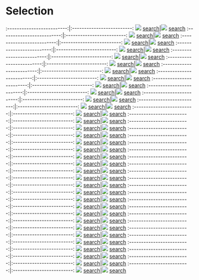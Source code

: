 # Selection

:-------------------------:|:-------------------------:
![](content/2021/Beato_Angelico.jpg) [search](https://images.google.com/searchbyimage?image_url=https://visualcommunicationdesign.github.io/content/2021/Beato_Angelico.jpg)|![](content/2021/Ernesto_Neto.jpg) [search](https://images.google.com/searchbyimage?image_url=https://visualcommunicationdesign.github.io/content/2021/Ernesto_Neto.jpg)
:-------------------------:|:-------------------------:
![](content/2021/Rafaël_Rozendaal1.jpg) [search](https://images.google.com/searchbyimage?image_url=https://visualcommunicationdesign.github.io/content/2021/Rafaël_Rozendaal1.jpg)|![](content/2021/Henry_Darger.jpg) [search](https://images.google.com/searchbyimage?image_url=https://visualcommunicationdesign.github.io/content/2021/Henry_Darger.jpg)
:-------------------------:|:-------------------------:
![](content/2021/Jacolby_Satterwhite.jpg) [search](https://images.google.com/searchbyimage?image_url=https://visualcommunicationdesign.github.io/content/2021/Jacolby_Satterwhite.jpg)|![](content/2021/Ian_Cheng.jpg) [search](https://images.google.com/searchbyimage?image_url=https://visualcommunicationdesign.github.io/content/2021/Ian_Cheng.jpg)
:-------------------------:|:-------------------------:
![](content/2021/Brett_Leonard.jpg) [search](https://images.google.com/searchbyimage?image_url=https://visualcommunicationdesign.github.io/content/2021/Brett_Leonard.jpg)|![](content/2021/OMA.jpg) [search](https://images.google.com/searchbyimage?image_url=https://visualcommunicationdesign.github.io/content/2021/OMA.jpg)
:-------------------------:|:-------------------------:
![](content/2021/KAWS.jpg) [search](https://images.google.com/searchbyimage?image_url=https://visualcommunicationdesign.github.io/content/2021/KAWS.jpg)|![](content/2021/Michael_Raedecker.jpg) [search](https://images.google.com/searchbyimage?image_url=https://visualcommunicationdesign.github.io/content/2021/Michael_Raedecker.jpg)
:-------------------------:|:-------------------------:
![](content/2021/Robert_Alice.jpg) [search](https://images.google.com/searchbyimage?image_url=https://visualcommunicationdesign.github.io/content/2021/Robert_Alice.jpg)|![](content/2021/Claes_Oldenburg.jpg) [search](https://images.google.com/searchbyimage?image_url=https://visualcommunicationdesign.github.io/content/2021/Claes_Oldenburg.jpg)
:-------------------------:|:-------------------------:
![](content/2021/Lawrence_Weiner2.jpg) [search](https://images.google.com/searchbyimage?image_url=https://visualcommunicationdesign.github.io/content/2021/Lawrence_Weiner2.jpg)|![](content/2021/Harry_Callahan.jpg) [search](https://images.google.com/searchbyimage?image_url=https://visualcommunicationdesign.github.io/content/2021/Harry_Callahan.jpg)
:-------------------------:|:-------------------------:
![](content/2021/Gene_Davis2.jpg) [search](https://images.google.com/searchbyimage?image_url=https://visualcommunicationdesign.github.io/content/2021/Gene_Davis2.jpg)|![](content/2021/Rafaël_Rozendaal2.jpg) [search](https://images.google.com/searchbyimage?image_url=https://visualcommunicationdesign.github.io/content/2021/Rafaël_Rozendaal2.jpg)
:-------------------------:|:-------------------------:
![](content/2021/Dan_Holdworth.jpg) [search](https://images.google.com/searchbyimage?image_url=https://visualcommunicationdesign.github.io/content/2021/Dan_Holdworth.jpg)|![](content/2021/Dan_Gilroy.jpg) [search](https://images.google.com/searchbyimage?image_url=https://visualcommunicationdesign.github.io/content/2021/Dan_Gilroy.jpg)
:-------------------------:|:-------------------------:
![](content/2021/Satijn_Panyigay1.jpg) [search](https://images.google.com/searchbyimage?image_url=https://visualcommunicationdesign.github.io/content/2021/Satijn_Panyigay1.jpg)|![](content/2021/Samuel_Morse.jpg) [search](https://images.google.com/searchbyimage?image_url=https://visualcommunicationdesign.github.io/content/2021/Samuel_Morse.jpg)
:-------------------------:|:-------------------------:
![](content/2021/Sougwen_Chung_DOUG5.jpg) [search](https://images.google.com/searchbyimage?image_url=https://visualcommunicationdesign.github.io/content/2021/Sougwen_Chung_DOUG5.jpg)|![](content/2021/Jenny_Holzer.jpg) [search](https://images.google.com/searchbyimage?image_url=https://visualcommunicationdesign.github.io/content/2021/Jenny_Holzer.jpg)
:-------------------------:|:-------------------------:
![](content/2021/Sophie_Calle.jpg) [search](https://images.google.com/searchbyimage?image_url=https://visualcommunicationdesign.github.io/content/2021/Sophie_Calle.jpg)|![](content/2021/Gene_Davis1.jpg) [search](https://images.google.com/searchbyimage?image_url=https://visualcommunicationdesign.github.io/content/2021/Gene_Davis1.jpg)
:-------------------------:|:-------------------------:
![](content/2021/Andro_Wekua.jpg) [search](https://images.google.com/searchbyimage?image_url=https://visualcommunicationdesign.github.io/content/2021/Andro_Wekua.jpg)|![](content/2021/Marcel_Duchamp.jpg) [search](https://images.google.com/searchbyimage?image_url=https://visualcommunicationdesign.github.io/content/2021/Marcel_Duchamp.jpg)
:-------------------------:|:-------------------------:
![](content/2021/Jeroen_Eisinga.jpg) [search](https://images.google.com/searchbyimage?image_url=https://visualcommunicationdesign.github.io/content/2021/Jeroen_Eisinga.jpg)|![](content/2021/Christopher_Knowles2.jpg) [search](https://images.google.com/searchbyimage?image_url=https://visualcommunicationdesign.github.io/content/2021/Christopher_Knowles2.jpg)
:-------------------------:|:-------------------------:
![](content/2021/Satijn_Panyigay2.jpg) [search](https://images.google.com/searchbyimage?image_url=https://visualcommunicationdesign.github.io/content/2021/Satijn_Panyigay2.jpg)|![](content/2021/Ryoji_Ikeda.jpg) [search](https://images.google.com/searchbyimage?image_url=https://visualcommunicationdesign.github.io/content/2021/Ryoji_Ikeda.jpg)
:-------------------------:|:-------------------------:
![](content/2021/Harun_Farocki.jpg) [search](https://images.google.com/searchbyimage?image_url=https://visualcommunicationdesign.github.io/content/2021/Harun_Farocki.jpg)|![](content/2021/Royal_Robertson.jpg) [search](https://images.google.com/searchbyimage?image_url=https://visualcommunicationdesign.github.io/content/2021/Royal_Robertson.jpg)
:-------------------------:|:-------------------------:
![](content/2021/Sophie_Ristelhueber2.jpg) [search](https://images.google.com/searchbyimage?image_url=https://visualcommunicationdesign.github.io/content/2021/Sophie_Ristelhueber2.jpg)|![](content/2021/Adam_Pendleton.jpg) [search](https://images.google.com/searchbyimage?image_url=https://visualcommunicationdesign.github.io/content/2021/Adam_Pendleton.jpg)
:-------------------------:|:-------------------------:
![](content/2021/Sophie_Ristelhueber1.jpg) [search](https://images.google.com/searchbyimage?image_url=https://visualcommunicationdesign.github.io/content/2021/Sophie_Ristelhueber1.jpg)|![](content/2021/Vik_Muniz_Marcelo_Coelho.jpg) [search](https://images.google.com/searchbyimage?image_url=https://visualcommunicationdesign.github.io/content/2021/Vik_Muniz_Marcelo_Coelho.jpg)
:-------------------------:|:-------------------------:
![](content/2021/Lucio_Fontana1.jpg) [search](https://images.google.com/searchbyimage?image_url=https://visualcommunicationdesign.github.io/content/2021/Lucio_Fontana1.jpg)|![](content/2021/John_Baldessari2.jpg) [search](https://images.google.com/searchbyimage?image_url=https://visualcommunicationdesign.github.io/content/2021/John_Baldessari2.jpg)
:-------------------------:|:-------------------------:
![](content/2021/Daniel_LaRue_Johnson.jpg) [search](https://images.google.com/searchbyimage?image_url=https://visualcommunicationdesign.github.io/content/2021/Daniel_LaRue_Johnson.jpg)|![](content/2021/Unknown.jpg) [search](https://images.google.com/searchbyimage?image_url=https://visualcommunicationdesign.github.io/content/2021/Unknown.jpg)
:-------------------------:|:-------------------------:
![](content/2021/Kelechi_Nwaneri.jpg) [search](https://images.google.com/searchbyimage?image_url=https://visualcommunicationdesign.github.io/content/2021/Kelechi_Nwaneri.jpg)|![](content/2021/Xie_Molin.jpg) [search](https://images.google.com/searchbyimage?image_url=https://visualcommunicationdesign.github.io/content/2021/Xie_Molin.jpg)
:-------------------------:|:-------------------------:
![](content/2021/Roy_Lichtenstein.jpg) [search](https://images.google.com/searchbyimage?image_url=https://visualcommunicationdesign.github.io/content/2021/Roy_Lichtenstein.jpg)|![](content/2021/Ai-da1.jpg) [search](https://images.google.com/searchbyimage?image_url=https://visualcommunicationdesign.github.io/content/2021/Ai-da1.jpg)
:-------------------------:|:-------------------------:
![](content/2021/Zach_Liebermann.jpg) [search](https://images.google.com/searchbyimage?image_url=https://visualcommunicationdesign.github.io/content/2021/Zach_Liebermann.jpg)|![](content/2021/Victor_Vasarely.jpg) [search](https://images.google.com/searchbyimage?image_url=https://visualcommunicationdesign.github.io/content/2021/Victor_Vasarely.jpg)
:-------------------------:|:-------------------------:
![](content/2021/Trevor_Paglen.jpg) [search](https://images.google.com/searchbyimage?image_url=https://visualcommunicationdesign.github.io/content/2021/Trevor_Paglen.jpg)|![](content/2021/Obvious.jpg) [search](https://images.google.com/searchbyimage?image_url=https://visualcommunicationdesign.github.io/content/2021/Obvious.jpg)
:-------------------------:|:-------------------------:
![](content/2021/The_Boyle_Family.jpg) [search](https://images.google.com/searchbyimage?image_url=https://visualcommunicationdesign.github.io/content/2021/The_Boyle_Family.jpg)|![](content/2021/Sol_LeWitt1.jpg) [search](https://images.google.com/searchbyimage?image_url=https://visualcommunicationdesign.github.io/content/2021/Sol_LeWitt1.jpg)
:-------------------------:|:-------------------------:
![](content/2021/Ameh_Egwuh.jpg) [search](https://images.google.com/searchbyimage?image_url=https://visualcommunicationdesign.github.io/content/2021/Ameh_Egwuh.jpg)|![](content/2021/Endlesss.jpg) [search](https://images.google.com/searchbyimage?image_url=https://visualcommunicationdesign.github.io/content/2021/Endlesss.jpg)
:-------------------------:|:-------------------------:
![](content/2021/John_Baldessari4.jpg) [search](https://images.google.com/searchbyimage?image_url=https://visualcommunicationdesign.github.io/content/2021/John_Baldessari4.jpg)|![](content/2021/Kerry_James_Marshall1.jpg) [search](https://images.google.com/searchbyimage?image_url=https://visualcommunicationdesign.github.io/content/2021/Kerry_James_Marshall1.jpg)
:-------------------------:|:-------------------------:
![](content/2021/John_Baldessari1.jpg) [search](https://images.google.com/searchbyimage?image_url=https://visualcommunicationdesign.github.io/content/2021/John_Baldessari1.jpg)|![](content/2021/Christopher_Knowles1.jpg) [search](https://images.google.com/searchbyimage?image_url=https://visualcommunicationdesign.github.io/content/2021/Christopher_Knowles1.jpg)
:-------------------------:|:-------------------------:
![](content/2021/Choy_Chun_Wei.jpg) [search](https://images.google.com/searchbyimage?image_url=https://visualcommunicationdesign.github.io/content/2021/Choy_Chun_Wei.jpg)|![](content/2021/Ellen_Gallagher.jpg) [search](https://images.google.com/searchbyimage?image_url=https://visualcommunicationdesign.github.io/content/2021/Ellen_Gallagher.jpg)
:-------------------------:|:-------------------------:
![](content/2021/Barbara_Kruger2.jpg) [search](https://images.google.com/searchbyimage?image_url=https://visualcommunicationdesign.github.io/content/2021/Barbara_Kruger2.jpg)|![](content/2021/Weixin_Chong.jpg) [search](https://images.google.com/searchbyimage?image_url=https://visualcommunicationdesign.github.io/content/2021/Weixin_Chong.jpg)
:-------------------------:|:-------------------------:
![](content/2021/Sabine_Marcelis.jpg) [search](https://images.google.com/searchbyimage?image_url=https://visualcommunicationdesign.github.io/content/2021/Sabine_Marcelis.jpg)|![](content/2021/Julie_Wilkinson_Joyanne_Horscroft.jpg) [search](https://images.google.com/searchbyimage?image_url=https://visualcommunicationdesign.github.io/content/2021/Julie_Wilkinson_Joyanne_Horscroft.jpg)
:-------------------------:|:-------------------------:
![](content/2021/Tadanori_Yokoo1.jpg) [search](https://images.google.com/searchbyimage?image_url=https://visualcommunicationdesign.github.io/content/2021/Tadanori_Yokoo1.jpg)|![](content/2021/Tadanori_Yokoo3.jpg) [search](https://images.google.com/searchbyimage?image_url=https://visualcommunicationdesign.github.io/content/2021/Tadanori_Yokoo3.jpg)
:-------------------------:|:-------------------------:
![](content/2021/Carrie_Mae_Weems.jpg) [search](https://images.google.com/searchbyimage?image_url=https://visualcommunicationdesign.github.io/content/2021/Carrie_Mae_Weems.jpg)|![](content/2021/Bill_Stoneham.jpg) [search](https://images.google.com/searchbyimage?image_url=https://visualcommunicationdesign.github.io/content/2021/Bill_Stoneham.jpg)
:-------------------------:|:-------------------------:
![](content/2021/Madelon_Vriesendorp1.jpg) [search](https://images.google.com/searchbyimage?image_url=https://visualcommunicationdesign.github.io/content/2021/Madelon_Vriesendorp1.jpg)|![](content/2021/Tala_Madani_1.jpg) [search](https://images.google.com/searchbyimage?image_url=https://visualcommunicationdesign.github.io/content/2021/Tala_Madani_1.jpg)
:-------------------------:|:-------------------------:
![](content/2021/James_Whistler.jpg) [search](https://images.google.com/searchbyimage?image_url=https://visualcommunicationdesign.github.io/content/2021/James_Whistler.jpg)|![](content/2021/11b.jpg) [search](https://images.google.com/searchbyimage?image_url=https://visualcommunicationdesign.github.io/content/2021/11b.jpg)
